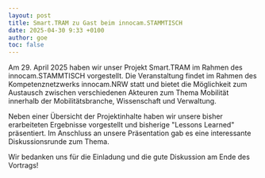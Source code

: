 ```yaml
---
layout: post
title: Smart.TRAM zu Gast beim innocam.STAMMTISCH
date: 2025-04-30 9:33 +0100
author: goe
toc: false
---
```


Am 29. April 2025 haben wir unser Projekt Smart.TRAM im Rahmen des innocam.STAMMTISCH vorgestellt. Die Veranstaltung findet im Rahmen des Kompetenznetzwerks innocam.NRW statt und bietet die Möglichkeit zum Austausch zwischen verschiedenen Akteuren zum Thema Mobilität innerhalb der Mobilitätsbranche, Wissenschaft und Verwaltung.

Neben einer Übersicht der Projektinhalte haben wir unsere bisher erarbeiteten Ergebnisse vorgestellt und bisherige "Lessons Learned" präsentiert.
Im Anschluss an unsere Präsentation gab es eine interessante Diskussionsrunde zum Thema.

Wir bedanken uns für die Einladung und die gute Diskussion am Ende des Vortrags!
